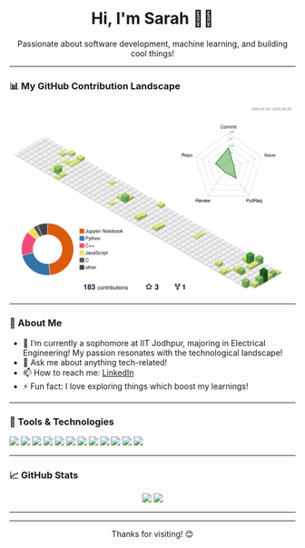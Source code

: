 <!-- Hi there 👋 -->
<h1 align="center">Hi, I'm Sarah 👩‍💻</h1>
<p align="center">
  Passionate about software development, machine learning, and building cool things! 
</p>

---

### 📊 My GitHub Contribution Landscape
<p align="center">
  <img src="./profile-3d-contrib/profile-green-animate.svg" alt="3D GitHub Profile" />
</p>

---

### 🚀 About Me

- 🌱 I’m currently a sophomore at IIT Jodhpur, majoring in Electrical Engineering! My passion resonates with the technological landscape!
- 💬 Ask me about anything tech-related!
- 📫 How to reach me: [LinkedIn]([https://linkedin.com/in/YOURUSERNAME](https://www.linkedin.com/in/sarahfatima12/)) 
- ⚡ Fun fact: I love exploring things which boost my learnings!

---

### 🧰 Tools & Technologies

<p>
  <img src="https://img.shields.io/badge/Code-JavaScript-informational?style=flat&logo=javascript&logoColor=white&color=F7DF1E" />
  <img src="https://img.shields.io/badge/Code-Python-informational?style=flat&logo=python&logoColor=white&color=3776AB" />
  <img src="https://img.shields.io/badge/Code-C-informational?style=flat&logo=c&logoColor=white&color=00599C" />
  <img src="https://img.shields.io/badge/Code-C%2B%2B-informational?style=flat&logo=c%2B%2B&logoColor=white&color=00599C" />
  <img src="https://img.shields.io/badge/Framework-React-informational?style=flat&logo=react&logoColor=white&color=61DAFB" />
  <img src="https://img.shields.io/badge/Framework-Tailwind%20CSS-informational?style=flat&logo=tailwind-css&logoColor=white&color=38B2AC" />
  <img src="https://img.shields.io/badge/Framework-FastAPI-informational?style=flat&logo=fastapi&logoColor=white&color=009688" />
  <img src="https://img.shields.io/badge/Library-PyTorch-informational?style=flat&logo=pytorch&logoColor=white&color=EE4C2C" />
  <img src="https://img.shields.io/badge/Tools-Docker-informational?style=flat&logo=docker&logoColor=white&color=2496ED" />
  <img src="https://img.shields.io/badge/Tools-Git-informational?style=flat&logo=git&logoColor=white&color=F05032" />
  <img src="https://img.shields.io/badge/IDE-VS%20Code-informational?style=flat&logo=visual-studio-code&logoColor=white&color=007ACC" />
  <img src="https://img.shields.io/badge/Design-Figma-informational?style=flat&logo=figma&logoColor=white&color=F24E1E" />
</p>


---

### 📈 GitHub Stats

<p align="center">
  <img src="https://github-readme-stats.vercel.app/api?username=sarahfatima1205&show_icons=true&theme=radical" width="45%" />
  <img src="https://github-readme-streak-stats.herokuapp.com/?user=sarahfatima1205&theme=radical" width="45%" />
</p>

---

---

<p align="center">Thanks for visiting! 😊</p>
